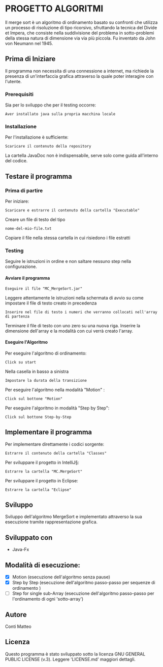 # **PROGETTO ALGORITMI**
Il merge sort è un algoritmo di ordinamento basato su confronti che utilizza un processo di risoluzione di tipo ricorsivo, sfruttando la tecnica del Divide et Impera, che consiste nella suddivisione del problema in sotto-problemi della stessa natura di dimensione via via più piccola. Fu inventato da John von Neumann nel 1945.

## Prima di Iniziare
Il programma non necessita di una connessione a internet, ma richiede la presenza di un'interfaccia grafica attraverso la quale poter interagire con l'utente.

###  Prerequisiti
Sia per lo sviluppo che per il testing occorre:

	Aver installato java sulla propria macchina locale

###  Installazione
Per l'installazione è sufficiente:

	Scaricare il contenuto della repository

La cartella JavaDoc non è indispensabile, serve solo come guida all'interno del codice.

## Testare il programma
###  Prima di partire
Per iniziare:
	
	Scaricare e estrarre il contenuto della cartella "Executable"
Creare un file di testo del tipo

	nome-del-mio-file.txt

Copiare il file nella stessa cartella in cui risiedono i file estratti

###  Testing
Seguire le istruzioni in ordine e non saltare nessuno step nella configurazione.
####  Avviare il programma

	Eseguire il file "MC_MergeSort.jar"

Leggere attentamente le istruzioni nella schermata di avvio su come impostare il file di testo creato in precedenza

	Inserire nel file di testo i numeri che verranno collocati nell'array di partenza

Terminare il file di testo con uno zero su una nuova riga.
Inserire la dimensione dell'array e la modalità con cui verrà creato l'array.

####  Eseguire l'Algoritmo 
Per eseguire l'algoritmo di ordinamento:

	Click su start

Nella casella in basso a sinistra

	Impostare la durata della transizione

Per eseguire l'algoritmo nella modalità "Motion" :

	Click sul bottone "Motion"

Per eseguire l'algoritmo in modalità "Step by Step":

	Click sul bottone Step-by-Step

## Implementare il programma
Per implementare direttamente i codici sorgente:


	Estrarre il contenuto della cartella "Classes"

Per sviluppare il progetto in IntelliJ§:

	Estrarre la cartella "MC.MergeSort"

Per sviluppare il progetto in Eclipse:

	Estrarre la cartella "Eclipse"

## Sviluppo
Sviluppo dell'algoritmo MergeSort e implementato attraverso la sua esecuzione tramite rappresentazione grafica.

##  Sviluppato con
- Java-Fx

##  Modalità di esecuzione:
- [x] Motion (esecuzione dell'algoritmo senza pause)
- [x] Step by Step (esecuzione dell'algoritmo passo-passo per sequenze di ordinamento )
- [ ] Step for single sub-Array (esecuzione dell'algoritmo passo-passo per l'ordinamento di ogni 'sotto-array')

##  Autore
Conti Matteo

##  Licenza
Questo programma è stato sviluppato sotto la licenza GNU GENERAL PUBLIC LICENSE (v.3). Leggere 'LICENSE.md' maggiori dettagli.


